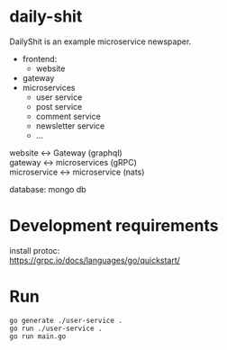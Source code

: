 # daily-shit
DailyShit is an example microservice newspaper.

* frontend:
    * website
* gateway
* microservices
    * user service
    * post service
    * comment service
    * newsletter service
    * ...
    
website <-> Gateway (graphql)  
gateway <-> microservices (gRPC)  
microservice <-> microservice (nats) 

database: mongo db

# Development requirements

install protoc:  
https://grpc.io/docs/languages/go/quickstart/

# Run

`go generate ./user-service .`  
`go run ./user-service .`  
`go run main.go`  